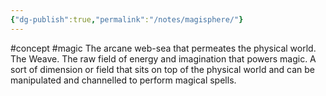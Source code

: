 ```yaml
---
{"dg-publish":true,"permalink":"/notes/magisphere/"}
---
```


#concept #magic 
The arcane web-sea that permeates the physical world. The Weave. The raw field of energy and imagination that powers magic.
A sort of dimension or field that sits on top of the physical world and can be manipulated and channelled to perform magical spells.